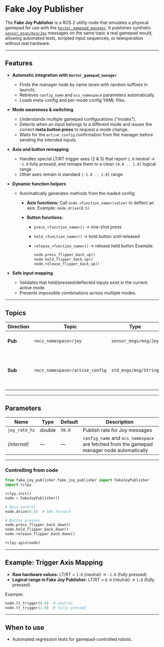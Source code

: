 # Fake Joy Publisher

The **Fake Joy Publisher** is a ROS 2 utility node that emulates a physical gamepad for use with the [`hector_gamepad_manager`](https://github.com/TODO).
It publishes synthetic [`sensor_msgs/msg/Joy`](https://docs.ros2.org/latest/api/sensor_msgs/msg/Joy.html) messages on the same topic a real gamepad would, allowing automated tests, scripted input sequences, or teleoperation without real hardware.

---

## Features

* **Automatic integration with `hector_gamepad_manager`**

    * Finds the manager node by name (even with random suffixes in launch).
    * Retrieves `config_name` and `ocs_namespace` parameters automatically.
    * Loads meta-config and per-mode config YAML files.

* **Mode awareness & switching**

    * Understands multiple gamepad configurations ("modes").
    * Detects when an input belongs to a different mode and issues the correct **meta button press** to request a mode change.
    * Waits for the `active_config` confirmation from the manager before sending the intended inputs.

* **Axis and button remapping**

    * Handles special LT/RT trigger axes (2 & 5) that report `1.0` neutral → `-1.0` fully pressed, and remaps them to a clean `[0.0 .. 1.0]` logical range.
    * Other axes remain in standard `[-1.0 .. 1.0]` range.

* **Dynamic function helpers**

    * Automatically generates methods from the loaded config:

        * **Axis functions:**
          Call `node.<function_name>(value)` to deflect an axis.
          Example: `node.drive(0.5)`
        * **Button functions:**

            * `press_<function_name>()` → one-shot press
            * `hold_<function_name>()` → hold button until released
            * `release_<function_name>()` → release held button
              Example:

              ```python
              node.press_flipper_back_up()
              node.hold_flipper_back_up()
              node.release_flipper_back_up()
              ```

* **Safe input mapping**

    * Validates that held/pressed/deflected inputs exist in the current active mode.
    * Prevents impossible combinations across multiple modes.

---

## Topics

| Direction | Topic                           | Type                  | Description                                      |
| --------- | ------------------------------- | --------------------- | ------------------------------------------------ |
| **Pub**   | `<ocs_namespace>/joy`           | `sensor_msgs/msg/Joy` | Emulated joystick output                         |
| **Sub**   | `<ocs_namespace>/active_config` | `std_msgs/msg/String` | Reports current active mode from gamepad manager |

---

## Parameters

| Name          | Type   | Default | Description                                                                               |
| ------------- | ------ | ------- | ----------------------------------------------------------------------------------------- |
| `joy_rate_hz` | double | `50.0`  | Publish rate for Joy messages                                                             |
| *(internal)*  | —      | —       | `config_name` and `ocs_namespace` are fetched from the gamepad manager node automatically |

---


### Controlling from code

```python
from fake_joy_publisher.fake_joy_publisher import FakeJoyPublisher
import rclpy

rclpy.init()
node = FakeJoyPublisher()

# Axis control
node.drive(0.5)  # 50% forward

# Button presses
node.press_flipper_back_down()
node.hold_flipper_back_down()
node.release_flipper_back_down()

rclpy.spin(node)
```

---

## Example: Trigger Axis Mapping

* **Raw hardware values:**
  LT/RT = `1.0` (neutral) → `-1.0` (fully pressed)
* **Logical range in Fake Joy Publisher:**
  LT/RT = `0.0` (neutral) → `1.0` (fully pressed)

Example:

```python
node.lt_trigger(0.0)  # neutral
node.lt_trigger(1.0)  # fully pressed
```

---

## When to use

* Automated regression tests for gamepad-controlled robots.

